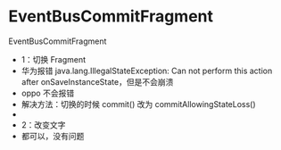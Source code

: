 # EventBusCommitFragment
EventBusCommitFragment
 * 1：切换 Fragment
 * 华为报错 java.lang.IllegalStateException: Can not perform this action after onSaveInstanceState，但是不会崩溃
 * oppo 不会报错
 * 解决方法：切换的时候 commit() 改为 commitAllowingStateLoss()
 *
 * 2：改变文字
 * 都可以，没有问题

